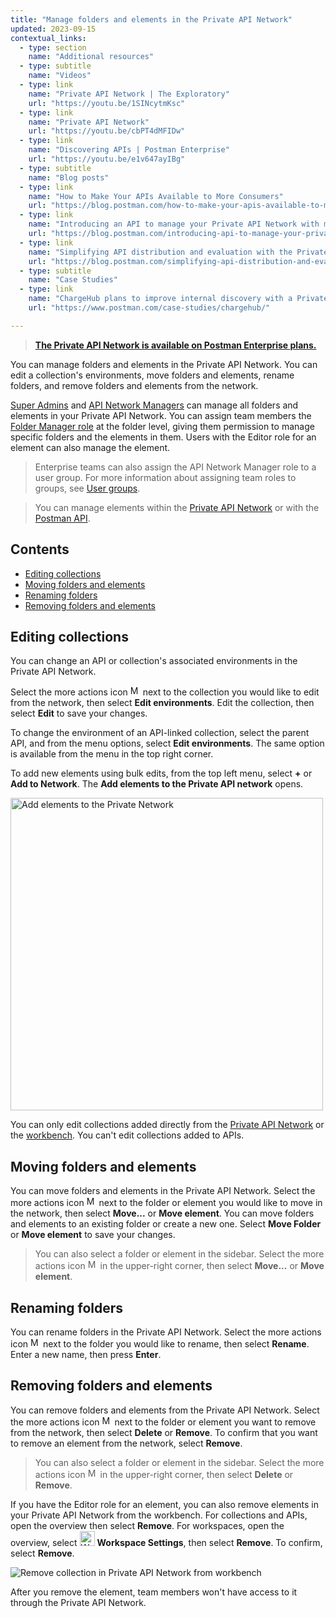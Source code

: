 ```yaml
---
title: "Manage folders and elements in the Private API Network"
updated: 2023-09-15
contextual_links:
  - type: section
    name: "Additional resources"
  - type: subtitle
    name: "Videos"
  - type: link
    name: "Private API Network | The Exploratory"
    url: "https://youtu.be/1SINcytmKsc"
  - type: link
    name: "Private API Network"
    url: "https://youtu.be/cbPT4dMFIDw"
  - type: link
    name: "Discovering APIs | Postman Enterprise"
    url: "https://youtu.be/e1v647ayIBg"
  - type: subtitle
    name: "Blog posts"
  - type: link
    name: "How to Make Your APIs Available to More Consumers"
    url: "https://blog.postman.com/how-to-make-your-apis-available-to-more-consumers/"
  - type: link
    name: "Introducing an API to manage your Private API Network with more automation"
    url: "https://blog.postman.com/introducing-api-to-manage-your-private-api-network-with-automation/"
  - type: link
    name: "Simplifying API distribution and evaluation with the Private API Network"
    url: "https://blog.postman.com/simplifying-api-distribution-and-evaluation-with-the-private-api-network/"
  - type: subtitle
    name: "Case Studies"
  - type: link
    name: "ChargeHub plans to improve internal discovery with a Private API Network"
    url: "https://www.postman.com/case-studies/chargehub/"

---
```


> **[The Private API Network is available on Postman Enterprise plans.](https://www.postman.com/pricing)**

You can manage folders and elements in the Private API Network. You can edit a collection's environments, move folders and elements, rename folders, and remove folders and elements from the network.

[Super Admins](/docs/collaborating-in-postman/roles-and-permissions/#team-roles) and [API Network Managers](/docs/collaborating-in-postman/roles-and-permissions/#network-roles) can manage all folders and elements in your Private API Network. You can assign team members the [Folder Manager role](/docs/collaborating-in-postman/roles-and-permissions/#network-roles) at the folder level, giving them permission to manage specific folders and the elements in them. Users with the Editor role for an element can also manage the element.

> Enterprise teams can also assign the API Network Manager role to a user group. For more information about assigning team roles to groups, see [User groups](/docs/collaborating-in-postman/user-groups/).

<!-- -->

> You can manage elements within the [Private API Network](/docs/collaborating-in-postman/private-api-network/adding-private-network/#navigating-the-private-api-network) or with the [Postman API](/docs/collaborating-in-postman/private-api-network/publish-private-network-elements-with-api/).

## Contents

* [Editing collections](#editing-collections)
* [Moving folders and elements](#moving-folders-and-elements)
* [Renaming folders](#renaming-folders)
* [Removing folders and elements](#removing-folders-and-elements)

## Editing collections

You can change an API or collection's associated environments in the Private API Network.

Select the more actions icon <img alt="More actions icon" src="https://assets.postman.com/postman-docs/icon-more-actions-v9.jpg#icon" width="16px"> next to the collection you would like to edit from the network, then select **Edit environments**. Edit the collection, then select **Edit** to save your changes.

To change the environment of an API-linked collection, select the parent API, and from the menu options, select **Edit environments**. The same option is available from the menu in the top right corner.

To add new elements using bulk edits, from the top left menu, select **+** or **Add to Network**. The **Add elements to the Private API network** opens.

<img alt="Add elements to the Private Network" src="https://assets.postman.com/postman-docs/v10/private-api-network-add-environment-v10.jpg" width="500px"/>

You can only edit collections added directly from the [Private API Network](/docs/collaborating-in-postman/private-api-network/organizing-private-network/#adding-elements-in-your-private-api-network) or the [workbench](/docs/collaborating-in-postman/private-api-network/organizing-private-network/#adding-a-collection-from-the-workbench). You can't edit collections added to APIs.

## Moving folders and elements

You can move folders and elements in the Private API Network. Select the more actions icon <img alt="More actions icon" src="https://assets.postman.com/postman-docs/icon-more-actions-v9.jpg#icon" width="16px"> next to the folder or element you would like to move in the network, then select **Move...** or **Move element**. You can move folders and elements to an existing folder or create a new one. Select **Move Folder** or **Move element** to save your changes.

> You can also select a folder or element in the sidebar. Select the more actions icon <img alt="More actions icon" src="https://assets.postman.com/postman-docs/icon-more-actions-v9.jpg#icon" width="16px"> in the upper-right corner, then select **Move...** or **Move element**.

## Renaming folders

You can rename folders in the Private API Network. Select the more actions icon <img alt="More actions icon" src="https://assets.postman.com/postman-docs/icon-more-actions-v9.jpg#icon" width="16px"> next to the folder you would like to rename, then select **Rename**. Enter a new name, then press **Enter**.

## Removing folders and elements

You can remove folders and elements from the Private API Network. Select the more actions icon <img alt="More actions icon" src="https://assets.postman.com/postman-docs/icon-more-actions-v9.jpg#icon" width="16px"> next to the folder or element you want to remove from the network, then select **Delete** or **Remove**. To confirm that you want to remove an element from the network, select **Remove**.

> You can also select a folder or element in the sidebar. Select the more actions icon <img alt="More actions icon" src="https://assets.postman.com/postman-docs/icon-more-actions-v9.jpg#icon" width="16px"> in the upper-right corner, then select **Delete** or **Remove**.

If you have the Editor role for an element, you can also remove elements in your Private API Network from the workbench. For collections and APIs, open the overview then select **Remove**. For workspaces, open the overview, select <img alt="Workspace settings icon" src="https://assets.postman.com/postman-docs/v10/icon-sliders-v10.jpg#icon" width="24px"> **Workspace Settings**, then select **Remove**. To confirm, select **Remove**.

<img alt="Remove collection in Private API Network from workbench" src="https://assets.postman.com/postman-docs/v10/remove-collection-private-api-network-v10-2.jpg"/>

After you remove the element, team members won't have access to it through the Private API Network.
